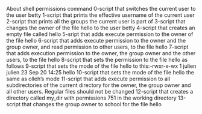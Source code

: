 About shell permissions command
0-script that switches the current user to the user betty
1-script that prints the effective username of the current user
2-script that prints all the groups the current user is part of
3-script that changes the owner of the file hello to the user betty
4-script that creates an empty file called hello
5-sript that adds execute permission to the owner of the file hello
6-script that adds execute permission to the owner and the group owner, and read permission to other users, to the file hello
7-script that adds execution permission to the owner, the group owner and the other users, to the file hello
8-script that sets the permission to the file hello as follows
9-script that sets the mode of the file hello to this:-rwxr-x-wx 1 julien julien 23 Sep 20 14:25 hello
10-script that sets the mode of the file hello the same as olleh’s mode
11-script that adds execute permission to all subdirectories of the current directory for the owner, the group owner and all other users. Regular files should not be changed
12-script that creates a directory called my_dir with permissions 751 in the working directory
13-script that changes the group owner to school for the file hello
